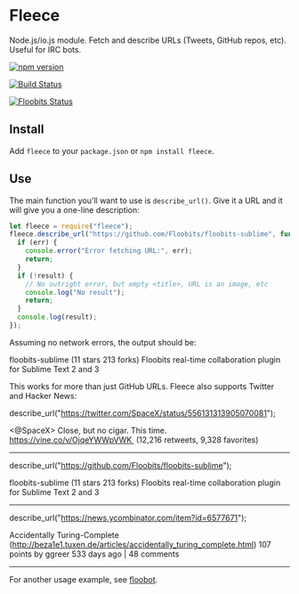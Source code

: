 # Fleece

Node.js/io.js module. Fetch and describe URLs (Tweets, GitHub repos, etc). Useful for IRC bots.

[![npm version](https://badge.fury.io/js/fleece.svg)](http://badge.fury.io/js/fleece)

[![Build Status](https://travis-ci.org/Floobits/node-fleece.svg)](https://travis-ci.org/Floobits/node-fleece)

[![Floobits Status](https://floobits.com/Floobits/node-fleece.svg)](https://floobits.com/Floobits/node-fleece/redirect)

## Install

Add `fleece` to your `package.json` or `npm install fleece`.

## Use

The main function you'll want to use is `describe_url()`. Give it a URL and it will give you a one-line description:

```javascript
let fleece = require("fleece");
fleece.describe_url("https://github.com/Floobits/floobits-sublime", function (err, result) {
  if (err) {
    console.error("Error fetching URL:", err);
    return;
  }
  if (!result) {
    // No outright error, but empty <title>, URL is an image, etc
    console.log("No result");
    return;
  }
  console.log(result);
});
```

Assuming no network errors, the output should be:

floobits-sublime (11 stars 213 forks) Floobits real-time collaboration plugin for Sublime Text 2 and 3

This works for more than just GitHub URLs. Fleece also supports Twitter and Hacker News:

describe_url("https://twitter.com/SpaceX/status/556131313905070081");

&lt;@SpaceX&gt; Close, but no cigar. This time. https://vine.co/v/OjqeYWWpVWK  (12,216 retweets, 9,328 favorites)

---

describe_url("https://github.com/Floobits/floobits-sublime");

floobits-sublime (11 stars 213 forks) Floobits real-time collaboration plugin for Sublime Text 2 and 3

---

describe_url("https://news.ycombinator.com/item?id=6577671");

Accidentally Turing-Complete (http://beza1e1.tuxen.de/articles/accidentally_turing_complete.html) 107 points by ggreer 533 days ago  | 48 comments

---

For another usage example, see [floobot](https://github.com/Floobits/floobot/blob/c02905bbdcc4eaee57ce9e7275cfbf954d4bef53/lib/server.js#L104).
